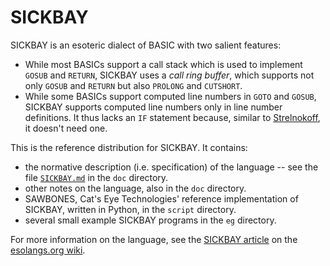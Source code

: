 SICKBAY
=======

SICKBAY is an esoteric dialect of BASIC with two salient features:

*   While most BASICs support a call stack which is used to implement `GOSUB`
    and `RETURN`, SICKBAY uses a _call ring buffer_, which supports not only
    `GOSUB` and `RETURN` but also `PROLONG` and `CUTSHORT`.
*   While some BASICs support computed line numbers in `GOTO` and `GOSUB`,
    SICKBAY supports computed line numbers only in line number definitions.
    It thus lacks an `IF` statement because, similar to [Strelnokoff][], it
    doesn't need one.

This is the reference distribution for SICKBAY.  It contains:

*   the normative description (i.e. specification) of the language -- see the
    file [`SICKBAY.md`](doc/SICKBAY.md) in the `doc` directory.
*   other notes on the language, also in the `doc` directory.
*   SAWBONES, Cat's Eye Technologies' reference implementation of SICKBAY,
    written in Python, in the `script` directory.
*   several small example SICKBAY programs in the `eg` directory.

For more information on the language, see the [SICKBAY article][] on the
[esolangs.org wiki][].

[Strelnokoff]: http://catseye.tc/projects/strelnokoff/
[SICKBAY article]: http://esolangs.org/wiki/SICKBAY
[esolangs.org wiki]: http://esolangs.org/wiki/
